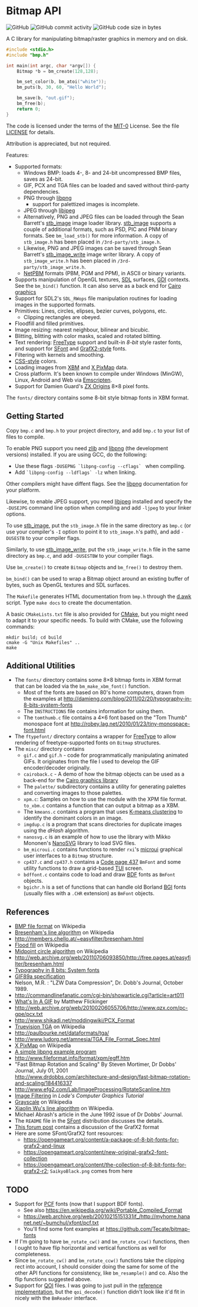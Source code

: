 # Bitmap API

![GitHub](https://img.shields.io/github/license/wernsey/bitmap)
![GitHub commit activity](https://img.shields.io/github/commit-activity/y/wernsey/bitmap)
![GitHub code size in bytes](https://img.shields.io/github/languages/code-size/wernsey/bitmap)

A C library for manipulating bitmap/raster graphics in memory and on disk.

```c
#include <stdio.h>
#include "bmp.h"

int main(int argc, char *argv[]) {
    Bitmap *b = bm_create(128,128);

    bm_set_color(b, bm_atoi("white"));
    bm_puts(b, 30, 60, "Hello World");

    bm_save(b, "out.gif");
    bm_free(b);
    return 0;
}
```

The code is licensed under the terms of the [MIT-0][] License. See the file
[LICENSE](LICENSE) for details.

Attribution is appreciated, but not required.

[MIT-0]: https://en.wikipedia.org/wiki/MIT_License#MIT_No_Attribution_License

Features:
* Supported formats:
  * Windows BMP: loads 4-, 8- and 24-bit uncompressed BMP files, saves as 24-bit.
  * GIF, PCX and TGA files can be loaded and saved without
    third-party dependencies.
  * PNG through [libpng](http://www.libpng.org)
    * support for palettized images is incomplete.
  * JPEG through [libjpeg](http://www.ijg.org/)
  * Alternatively, PNG and JPEG files can be loaded through the Sean Barrett's
    [stb_image][] image loader library. [stb_image][] supports a couple of
    additional formats, such as PSD, PIC and PNM binary formats. See
    `bm_load_stb()` for more information.
    A copy of `stb_image.h` has been placed in `/3rd-party/stb_image.h`.
  * Likewise, PNG and JPEG images can be saved through Sean Barrett's
    [stb_image_write][] image writer library.
    A copy of `stb_image_write.h` has been placed in `/3rd-party/stb_image_write.h`.
  * [NetPBM][] formats (PBM, PGM and PPM), in ASCII or binary variants.
* Supports manipulation of OpenGL textures, [SDL](https://www.libsdl.org/)
  surfaces, [GDI](https://en.wikipedia.org/wiki/Graphics_Device_Interface)
  contexts. See the `bm_bind()` function. It can also serve as a back end for
  [Cairo graphics](https://cairographics.org)
* Support for SDL2's `SDL_RWops` file manipulation routines for loading images
  in the supported formats.
* Primitives: Lines, circles, elipses, bezier curves, polygons, etc.
  * Clipping rectangles are obeyed.
* Floodfill and filled primitives.
* Image resizing: nearest neighbour, bilinear and bicubic.
* Blitting, blitting with color masks, scaled and rotated blitting.
* Text rendering: [FreeType][freetype] support and built-in _8-bit_ style
  raster fonts, and support for [SFont][sfont] and [GrafX2-style][grafx2] fonts.
* Filtering with kernels and smoothing.
* [CSS-style](http://en.wikipedia.org/wiki/Web_colors) colors.
* Loading images from [XBM](https://en.wikipedia.org/wiki/X_BitMap) and [X
  PixMap](https://en.wikipedia.org/wiki/X_PixMap) data.
* Cross platform. It's been known to compile under Windows (MinGW), Linux,
  Android and Web via [Emscripten][emscripten].
* Support for Damien Guard's [ZX Origins][zx-origins] 8&times;8 pixel fonts.

The `fonts/` directory contains some 8-bit style bitmap fonts in XBM format.

[freetype]: https://www.freetype.org/
[emscripten]: http://kripken.github.io/emscripten-site/
[stb_image]: https://github.com/nothings/stb/blob/master/stb_image.h
[stb_image_write]: https://github.com/nothings/stb/blob/master/stb_image_write.h
[sfont]: http://www.linux-games.com/sfont/
[grafx2]: https://en.wikipedia.org/wiki/GrafX2
[NetPBM]: https://en.wikipedia.org/wiki/Netpbm

## Getting Started

Copy `bmp.c` and `bmp.h` to your project directory, and add `bmp.c` to your
list of files to compile.

To enable PNG support you need [zlib][] and [libpng][] (the development
versions) installed. If you are using GCC, do the following:

* Use these flags ``-DUSEPNG `libpng-config --cflags` `` when compiling.
* Add `` `libpng-config --ldflags` -lz `` when linking.

Other compilers might have diffent flags. See the [libpng][] documentation for
your platform.

Likewise, to enable JPEG support, you need [libjpeg][] installed and specify
the `-DUSEJPG` command line option when compiling and add `-ljpeg` to your
linker options.

To use [stb_image][], put the `stb_image.h` file in the same directory as
`bmp.c` (or use your compiler's `-I` option to point it to `stb_image.h`'s
path), and add `-DUSESTB` to your compiler flags.

Similarly, to use [stb_image_write][], put the `stb_image_write.h` file in the
same directory as `bmp.c`, and add `-DUSESTBW` to your compiler flags.

Use `bm_create()` to create `Bitmap` objects and `bm_free()` to destroy them.

`bm_bind()` can be used to wrap a Bitmap object around an existing buffer of
bytes, such as OpenGL textures and SDL surfaces.

The `Makefile` generates HTML documentation from `bmp.h` through the
[d.awk][dawk] script. Type `make docs` to create the documentation.

A basic `CMakeLists.txt` file is also provided for [CMake][], but you might need
to adapt it to your specific needs. To build with CMake, use the following commands:

```
mkdir build; cd build
cmake -G "Unix Makefiles" ..
make
```

[dawk]: https://github.com/wernsey/d.awk
[zlib]: https://www.zlib.net
[libpng]: http://www.libpng.org
[libjpeg]: http://www.ijg.org/
[CMake]: https://cmake.org/

## Additional Utilities

* The `fonts/` directory contains some 8&times;8 bitmap fonts in XBM format
  that can be loaded via the `bm_make_xbm_font()` function.
  * Most of the fonts are based on 80's home computers, drawn from the examples
    at http://damieng.com/blog/2011/02/20/typography-in-8-bits-system-fonts
  * The `INSTRUCTIONS` file contains information for using them.
  * The `tomthumb.c` file contains a 4&times;6 font based on the "Tom Thumb"
    monospace font at http://robey.lag.net/2010/01/23/tiny-monospace-font.html
* The `ftypefont/` directory contains a wrapper for
  [FreeType](http://www.freetype.org/) to allow rendering of freetype-supported
  fonts on `Bitmap` structures.
* The `misc/` directory contains
  * `gif.c` and `gif.h` - code for programmatically manipulating animated GIFs.
    It originates from the file I used to develop the GIF encoder/decoder
    originally.
  * `cairoback.c` - A demo of how the bitmap objects can be used as a back-end
    for the [Cairo graphics library](https://cairographics.org)
  * The `palette/` subdirectory contains a utility for generating palettes and
    converting images to those palettes.
  * `xpm.c`: Samples on how to use the module with the XPM file
    format. `to_xbm.c` contains a function that can output a bitmap as a XBM.
  * The `kmeans.c` contains a program that uses
    [K-means clustering](https://en.wikipedia.org/wiki/K-means_clustering) to
    identify the dominant colors in an image.
  * `imgdup.c` is a program that scans directories for duplicate images using
    the _dHash_ algorithm.
  * `nanosvg.c` is an example of how to use the library with Mikko Mononen's [NanoSVG][]
    library to load SVG files.
  * `bm_microui.c` contains functions to render `rxi`'s [microui][] graphical
    user interfaces to a `Bitmap` structure.
  * `cp437.c` and `cp437.h` contains a [Code page 437][cp437] `BmFont` and
    some utility functions to draw a grid-based [TUI][] screen.
  * `bdffont.c` contains code to load and draw [BDF][] fonts as `BmFont` objects.
  * `bgichr.h` is a set of functions that can handle old Borland [BGI][bgi] fonts
    (usually files with a `.CHR` extension) as `BmFont` objects.

[NanoSVG]: https://github.com/memononen/nanosvg
[microui]: https://github.com/rxi/microui
[cp437]: https://en.wikipedia.org/wiki/Code_page_437
[TUI]: https://en.wikipedia.org/wiki/Text-based_user_interface
[BDF]: https://en.wikipedia.org/wiki/Glyph_Bitmap_Distribution_Format
[bgi]: https://en.wikipedia.org/wiki/Borland_Graphics_Interface

## References

* [BMP file format](http://en.wikipedia.org/wiki/BMP_file_format) on Wikipedia
* [Bresenham's line
  algorithm](http://en.wikipedia.org/wiki/Bresenham%27s_line_algorithm) on
  Wikipedia
* <http://members.chello.at/~easyfilter/bresenham.html>
* [Flood fill](http://en.wikipedia.org/wiki/Flood_fill) on Wikipedia
* [Midpoint circle
  algorithm](http://en.wikipedia.org/wiki/Midpoint_circle_algorithm) on
  Wikipedia
* <http://web.archive.org/web/20110706093850/http://free.pages.at/easyfilter/bresenham.html>
* [Typography in 8 bits: System
  fonts](http://damieng.com/blog/2011/02/20/typography-in-8-bits-system-fonts)
* [GIF89a specification](http://www.w3.org/Graphics/GIF/spec-gif89a.txt)
* Nelson, M.R. : "LZW Data Compression", Dr. Dobb's Journal, October 1989.
* <http://commandlinefanatic.com/cgi-bin/showarticle.cgi?article=art011>
* [What's In A
  GIF](http://www.matthewflickinger.com/lab/whatsinagif/index.html) by Matthew
  Flickinger
* <http://web.archive.org/web/20100206055706/http://www.qzx.com/pc-gpe/pcx.txt>
* <http://www.shikadi.net/moddingwiki/PCX_Format>
* [Truevision TGA](https://en.wikipedia.org/wiki/Truevision_TGA) on Wikipedia
* <http://paulbourke.net/dataformats/tga/>
* <http://www.ludorg.net/amnesia/TGA_File_Format_Spec.html>
* [X PixMap](https://en.wikipedia.org/wiki/X_PixMap) on Wikipedia
* [A simple libpng example program](http://zarb.org/~gc/html/libpng.html)
* <http://www.fileformat.info/format/xpm/egff.htm>
* "Fast Bitmap Rotation and Scaling" By Steven Mortimer, Dr Dobbs' Journal,
  July 01, 2001  \
  <http://www.drdobbs.com/architecture-and-design/fast-bitmap-rotation-and-scaling/184416337>
* <http://www.efg2.com/Lab/ImageProcessing/RotateScanline.htm>
* [Image Filtering](http://lodev.org/cgtutor/filtering.html) in _Lode's Computer Graphics Tutorial_
* [Grayscale](https://en.wikipedia.org/wiki/Grayscale) on Wikipedia
* [Xiaolin Wu's line algorithm](https://en.wikipedia.org/wiki/Xiaolin_Wu%27s_line_algorithm) on Wikipedia.
* Michael Abrash's article in the June 1992 issue of Dr Dobbs' Journal.
* The `README` file in the [SFont][sfont] distribution discusses the details.
* [This forum post](https://groups.google.com/forum/#!topic/grafx2/EQJCZDvFNfk) contains a discussion of the GrafX2 format
* Here are some SFont/GrafX2 font resources:
  * <https://opengameart.org/content/a-package-of-8-bit-fonts-for-grafx2-and-linux>
  * <https://opengameart.org/content/new-original-grafx2-font-collection>
  * <https://opengameart.org/content/the-collection-of-8-bit-fonts-for-grafx2-r2>; `SaikyoBlack.png` comes from here

[sfont]: http://www.linux-games.com/sfont/
[zx-origins]: https://damieng.com/typography/zx-origins/

## TODO

* Support for [PCF][] fonts (now that I support BDF fonts).
  * See also <https://en.wikipedia.org/wiki/Portable_Compiled_Format>
  * <https://web.archive.org/web/20010215151331if_/http://myhome.hananet.net/~bumchul/xfont/pcf.txt>
  * You'll find some font examples at <https://github.com/Tecate/bitmap-fonts>
* If I'm going to have `bm_rotate_cw()` and `bm_rotate_ccw()` functions, then I ought to have
  flip horizontal and vertical functions as well for completeness.
* Since `bm_rotate_cw()` and `bm_rotate_ccw()` functions take the clipping rect into account,
  I should consider doing the same for some of the other API functions for consistency, like
  `bm_resample()` and co. Also the flip functions suggested above.
* Support for [QOI][] files. I was going to just pull in the [reference implementation][qui.h], but
  the `qoi_decode()` function didn't look like it'd fit in nicely with the `BmReader` interface.

[PCF]: https://fontforge.org/docs/techref/pcf-format.html
[QOI]: https://phoboslab.org/log/2021/11/qoi-fast-lossless-image-compression
[qui.h]: https://github.com/phoboslab/qoi/blob/master/qoi.h